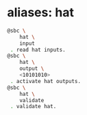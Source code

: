 # aliases: hat

```bash
@sbc \
	hat \
	input
 . read hat inputs.
@sbc \
	hat \
	output \
	<10101010>
 . activate hat outputs.
@sbc \
	hat \
	validate
 . validate hat.
```
